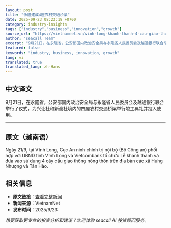 ```yaml
---
layout: post
title: "永隆建成4座农村交通桥梁"
date: 2025-09-23 08:23:18 +0700
category: industry-insights
tags: ["industry","business","innovation","growth"]
source_url: "https://vietnamnet.vn/vinh-long-khanh-thanh-4-cau-giao-thong-nong-thon-2445375.html"
author: "seacall Team"
excerpt: "9月21日，在永隆省，公安部国内政治安全局与永隆省人民委员会及越通银行联合举行了仪式，为兴让社和新豪社境内的四座农村交通桥梁举行竣工典礼并投入使用。..."
featured: false
keywords: "industry, business, innovation, growth"
lang: vi
translated: true
translated_lang: zh-Hans
---
```


## 中文译文

9月21日，在永隆省，公安部国内政治安全局与永隆省人民委员会及越通银行联合举行了仪式，为兴让社和新豪社境内的四座农村交通桥梁举行竣工典礼并投入使用。

---

## 原文（越南语）

Ngày 21/9, tại Vĩnh Long, Cục An ninh chính trị nội bộ (Bộ Công an) phối hợp với UBND tỉnh Vĩnh Long và Vietcombank tổ chức Lễ khánh thành và đưa vào sử dụng 4 cây cầu giao thông nông thôn trên địa bàn các xã Hưng Nhượng và Tân Hào.

## 相关信息

- **原文链接**：[查看完整新闻](https://vietnamnet.vn/vinh-long-khanh-thanh-4-cau-giao-thong-nong-thon-2445375.html)
- **新闻来源**：VietnamNet
- **发布时间**：2025/9/23

*想要获取更专业的投资分析和建议？欢迎体验 seacall AI 投资顾问服务。*